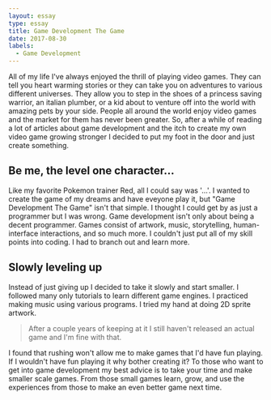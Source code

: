 ```yaml
---
layout: essay
type: essay
title: Game Development The Game
date: 2017-08-30
labels:
  - Game Development
---
```


  All of my life I've always enjoyed the thrill of playing video games. They can tell you heart warming stories or they can take you on adventures to various different universes. They allow you to step in the shoes of a princess saving warrior, an italian plumber, or a kid about to venture off into the world with amazing pets by your side. People all around the world enjoy video games and the market for them has never been greater. So, after a while of reading a lot of articles about game development and the itch to create my own video game growing stronger I decided to put my foot in the door and just create something.

## Be me, the level one character...
  Like my favorite Pokemon trainer Red, all I could say was '...'. I wanted to create the game of my dreams and have eveyone play it, but "Game Development The Game" isn't that simple. I thought I could get by as just a programmer but I was wrong. Game development isn't only about being a decent programmer. Games consist of artwork, music, storytelling, human-interface interactions, and so much more. I couldn't just put all of my skill points into coding. I had to branch out and learn more.

## Slowly leveling up
  Instead of just giving up I decided to take it slowly and start smaller. I followed many only tutorials to learn different game engines. I practiced making music using various programs. I tried my hand at doing 2D sprite artwork. 
  
>After a couple years of keeping at it I still haven't released an actual game and I'm fine with that.

I found that rushing won't allow me to make games that I'd have fun playing. If I wouldn't have fun playing it why bother creating it?
To those who want to get into game development my best advice is to take your time and make smaller scale games. From those small games learn, grow, and use the experiences from those to make an even better game next time. 
